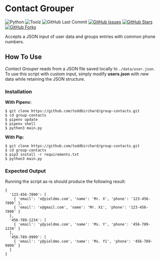# Contact Grouper

![Python](https://img.shields.io/badge/python-3.7-blue.svg?longCache=true&style=flat-square&logo=Python&logoColor=fff&colorA=36363e)
![Toolz](https://img.shields.io/badge/toolz-0.9.0-blue.svg?longCache=true&style=flat-square&logo=Python&logoColor=fff&colorA=36363e)
![GitHub Last Commit](https://img.shields.io/github/last-commit/google/skia.svg?style=flat-square&colorA=36363e&logo=GitHub)
[![GitHub Issues](https://img.shields.io/github/issues/toddbirchard/group-contacts.svg?style=flat-square&colorB=daa000&colorA=36363e&logo=GitHub)](https://github.com/toddbirchard/group-contacts/issues)
[![GitHub Stars](https://img.shields.io/github/stars/toddbirchard/group-contacts.svg?style=flat-square&colorB=daa000&colorA=36363e&logo=GitHub)](https://github.com/toddbirchard/group-contacts/stargazers)
[![GitHub Forks](https://img.shields.io/github/forks/toddbirchard/group-contacts.svg?style=flat-square&colorB=FCC624&colorA=36363e&logo=GitHub)](https://github.com/toddbirchard/group-contacts/network)

Accepts a JSON input of user data and groups entries with common phone numbers.

## How To Use

*Contact Grouper* reads from a JSON file saved locally to `./data/user.json`. To use this script with custom input, simply modify **users.json** with new data while retaining the JSON structure.

### Installation

**With Pipenv:**

```
$ git clone https://github.com/toddbirchard/group-contacts.git
$ cd group-contacts
$ pipenv update
$ pipenv shell
$ python3 main.py
```

**With Pip:**

```
$ git clone https://github.com/toddbirchard/group-contacts.git
$ cd group-contacts
$ pip3 install -r requirements.txt
$ python3 main.py
```

### Expected Output

Running the script as-is should produce the following result:

```
{
  '123-456-7890': [
    { 'email': 'x@yieldmo.com', 'name': 'Mr. X', 'phone': '123-456-7890' },
    { 'email': 'x@gmail.com', 'name': 'Mr. X1', 'phone': '123-456-7890' }
  ],
  '456-789-1234': [
    { 'email': 'y@yieldmo.com', 'name': 'Ms. Y', 'phone': '456-789-1234' }
  ],
  '456-789-9999': [
    { 'email': 'y@yieldmo.com', 'name': 'Ms. Y1', 'phone': '456-789-9999' }
  ]
}
```
